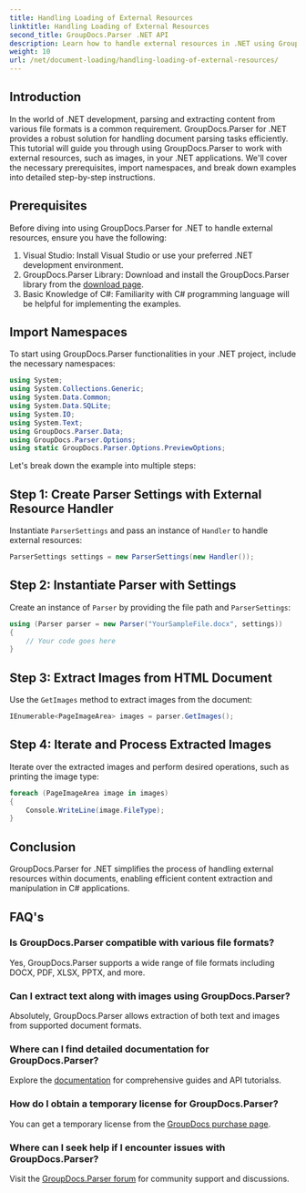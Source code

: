 ```yaml
---
title: Handling Loading of External Resources
linktitle: Handling Loading of External Resources
second_title: GroupDocs.Parser .NET API
description: Learn how to handle external resources in .NET using GroupDocs.Parser for efficient document parsing and extraction.
weight: 10
url: /net/document-loading/handling-loading-of-external-resources/
---
```

## Introduction
In the world of .NET development, parsing and extracting content from various file formats is a common requirement. GroupDocs.Parser for .NET provides a robust solution for handling document parsing tasks efficiently. This tutorial will guide you through using GroupDocs.Parser to work with external resources, such as images, in your .NET applications. We'll cover the necessary prerequisites, import namespaces, and break down examples into detailed step-by-step instructions.
## Prerequisites
Before diving into using GroupDocs.Parser for .NET to handle external resources, ensure you have the following:
1. Visual Studio: Install Visual Studio or use your preferred .NET development environment.
2. GroupDocs.Parser Library: Download and install the GroupDocs.Parser library from the [download page](https://releases.groupdocs.com/parser/net/).
3. Basic Knowledge of C#: Familiarity with C# programming language will be helpful for implementing the examples.

## Import Namespaces
To start using GroupDocs.Parser functionalities in your .NET project, include the necessary namespaces:
```csharp
using System;
using System.Collections.Generic;
using System.Data.Common;
using System.Data.SQLite;
using System.IO;
using System.Text;
using GroupDocs.Parser.Data;
using GroupDocs.Parser.Options;
using static GroupDocs.Parser.Options.PreviewOptions;
```

Let's break down the example into multiple steps:
## Step 1: Create Parser Settings with External Resource Handler
Instantiate `ParserSettings` and pass an instance of `Handler` to handle external resources:
```csharp
ParserSettings settings = new ParserSettings(new Handler());
```
## Step 2: Instantiate Parser with Settings
Create an instance of `Parser` by providing the file path and `ParserSettings`:
```csharp
using (Parser parser = new Parser("YourSampleFile.docx", settings))
{
    // Your code goes here
}
```
## Step 3: Extract Images from HTML Document
Use the `GetImages` method to extract images from the document:
```csharp
IEnumerable<PageImageArea> images = parser.GetImages();
```
## Step 4: Iterate and Process Extracted Images
Iterate over the extracted images and perform desired operations, such as printing the image type:
```csharp
foreach (PageImageArea image in images)
{
    Console.WriteLine(image.FileType);
}
```

## Conclusion
GroupDocs.Parser for .NET simplifies the process of handling external resources within documents, enabling efficient content extraction and manipulation in C# applications.

## FAQ's
### Is GroupDocs.Parser compatible with various file formats?
Yes, GroupDocs.Parser supports a wide range of file formats including DOCX, PDF, XLSX, PPTX, and more.
### Can I extract text along with images using GroupDocs.Parser?
Absolutely, GroupDocs.Parser allows extraction of both text and images from supported document formats.
### Where can I find detailed documentation for GroupDocs.Parser?
Explore the [documentation](https://tutorials.groupdocs.com/parser/net/) for comprehensive guides and API tutorialss.
### How do I obtain a temporary license for GroupDocs.Parser?
You can get a temporary license from the [GroupDocs purchase page](https://purchase.groupdocs.com/temporary-license/).
### Where can I seek help if I encounter issues with GroupDocs.Parser?
Visit the [GroupDocs.Parser forum](https://forum.groupdocs.com/c/parser/17) for community support and discussions.
